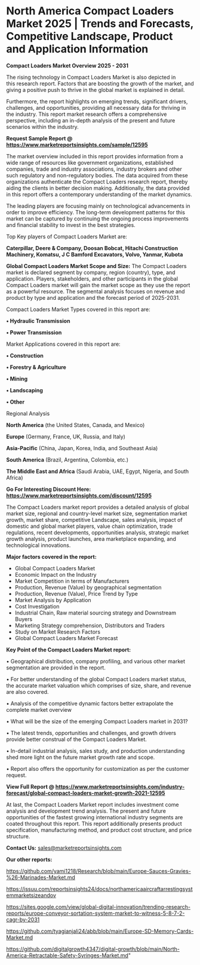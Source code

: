 # North America Compact Loaders Market 2025 | Trends and Forecasts, Competitive Landscape, Product and Application Information

<Strong> Compact Loaders Market Overview 2025 - 2031</strong>

The rising technology in Compact Loaders Market is also depicted in this research report. Factors that are boosting the growth of the market, and giving a positive push to thrive in the global market is explained in detail.

Furthermore, the report highlights on emerging trends, significant drivers, challenges, and opportunities, providing all necessary data for thriving in the industry. This report market research offers a comprehensive perspective, including an in-depth analysis of the present and future scenarios within the industry.

<strong>Request Sample Report @ <a href=https://www.marketreportsinsights.com/sample/12595>https://www.marketreportsinsights.com/sample/12595</a></strong>

The market overview included in this report provides information from a wide range of resources like government organizations, established companies, trade and industry associations, industry brokers and other such regulatory and non-regulatory bodies. The data acquired from these organizations authenticate the Compact Loaders research report, thereby aiding the clients in better decision making. Additionally, the data provided in this report offers a contemporary understanding of the market dynamics.

The leading players are focusing mainly on technological advancements in order to improve efficiency. The long-term development patterns for this market can be captured by continuing the ongoing process improvements and financial stability to invest in the best strategies.

Top Key players of Compact Loaders Market are:

<strong>Caterpillar, Deere & Company, Doosan Bobcat, Hitachi Construction Machinery, Komatsu, J C Bamford Excavators, Volvo, Yanmar, Kubota</strong>

<strong><b>Global Compact Loaders Market Scope and Size:</b></strong>
The Compact Loaders market is declared segment by company, region (country), type, and application. Players, stakeholders, and other participants in the global Compact Loaders market will gain the market scope as they use the report as a powerful resource. The segmental analysis focuses on revenue and product by type and application and the forecast period of 2025-2031.

Compact Loaders Market Types covered in this report are:

<strong>• Hydraulic Transmission

• Power Transmission</strong>

Market Applications covered in this report are:

<strong>• Construction

• Forestry & Agriculture

• Mining

• Landscaping

• Other</strong> 

Regional Analysis

<strong>North America</strong> (the United States, Canada, and Mexico)

<strong>Europe</strong> (Germany, France, UK, Russia, and Italy)

<strong>Asia-Pacific</strong> (China, Japan, Korea, India, and Southeast Asia)

<strong>South America</strong> (Brazil, Argentina, Colombia, etc.)

<strong>The Middle East and Africa</strong> (Saudi Arabia, UAE, Egypt, Nigeria, and South Africa)

<strong>Go For Interesting Discount Here: <a href=https://www.marketreportsinsights.com/discount/12595>https://www.marketreportsinsights.com/discount/12595</a></strong>

The Compact Loaders market report provides a detailed analysis of global market size, regional and country-level market size, segmentation market growth, market share, competitive Landscape, sales analysis, impact of domestic and global market players, value chain optimization, trade regulations, recent developments, opportunities analysis, strategic market growth analysis, product launches, area marketplace expanding, and technological innovations.

<strong><b>Major factors covered in the report:</b></strong>
<ul>
  <li>Global Compact Loaders Market </li>
  <li>Economic Impact on the Industry</li>
  <li>Market Competition in terms of Manufacturers</li>
  <li>Production, Revenue (Value) by geographical segmentation</li>
  <li>Production, Revenue (Value), Price Trend by Type</li>
  <li>Market Analysis by Application</li>
  <li>Cost Investigation</li>
  <li>Industrial Chain, Raw material sourcing strategy and Downstream Buyers</li>
  <li>Marketing Strategy comprehension, Distributors and Traders</li>
  <li>Study on Market Research Factors</li>
  <li>Global Compact Loaders Market Forecast</li>
</ul>

<strong><b>Key Point of the Compact Loaders Market report:</b></strong>

• Geographical distribution, company profiling, and various other market segmentation are provided in the report.

• For better understanding of the global Compact Loaders market status, the accurate market valuation which comprises of size, share, and revenue are also covered.

• Analysis of the competitive dynamic factors better extrapolate the complete market overview

• What will be the size of the emerging Compact Loaders market in 2031?

• The latest trends, opportunities and challenges, and growth drivers provide better construal of the Compact Loaders Market.

• In-detail industrial analysis, sales study, and production understanding shed more light on the future market growth rate and scope.

• Report also offers the opportunity for customization as per the customer request.

<strong><b>View Full Report @ <a href=https://www.marketreportsinsights.com/industry-forecast/global-compact-loaders-market-growth-2021-12595>https://www.marketreportsinsights.com/industry-forecast/global-compact-loaders-market-growth-2021-12595</a></b></strong>


At last, the Compact Loaders Market report includes investment come analysis and development trend analysis. The present and future opportunities of the fastest growing international industry segments are coated throughout this report. This report additionally presents product specification, manufacturing method, and product cost structure, and price structure.

<strong>Contact Us:</strong>
sales@marketreportsinsights.com

<strong>Our other reports:</strong>

<a href=https://github.com/yami1218/Research/blob/main/Europe-Sauces-Gravies-%26-Marinades-Market.md>https://github.com/yami1218/Research/blob/main/Europe-Sauces-Gravies-%26-Marinades-Market.md</a>

<a href=https://issuu.com/reportsinsights24/docs/northamericaaircraftarrestingsystemmarketsizeandov>https://issuu.com/reportsinsights24/docs/northamericaaircraftarrestingsystemmarketsizeandov</a>

<a href=https://sites.google.com/view/global-digital-innovation/trending-research-reports/europe-conveyor-sortation-system-market-to-witness-5-8-7-2-cagr-by-2031>https://sites.google.com/view/global-digital-innovation/trending-research-reports/europe-conveyor-sortation-system-market-to-witness-5-8-7-2-cagr-by-2031</a>

<a href=https://github.com/tyagianjali24/abb/blob/main/Europe-SD-Memory-Cards-Market.md>https://github.com/tyagianjali24/abb/blob/main/Europe-SD-Memory-Cards-Market.md</a>

<a href=https://github.com/digitalgrowth4347/digital-growth/blob/main/North-America-Retractable-Safety-Syringes-Market.md>https://github.com/digitalgrowth4347/digital-growth/blob/main/North-America-Retractable-Safety-Syringes-Market.md</a>"
